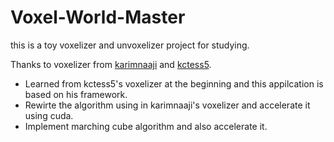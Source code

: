 # Voxel-World-Master
this is a toy voxelizer and unvoxelizer project for studying.

Thanks to voxelizer from [karimnaaji](https://github.com/kctess5/voxelizer) and [kctess5](https://github.com/kctess5/voxelizer).

- Learned from kctess5's voxelizer at the beginning and this appilcation is based on his framework. 
- Rewirte the algorithm using in karimnaaji's voxelizer and accelerate it using cuda.
- Implement marching cube algorithm and also accelerate it.
